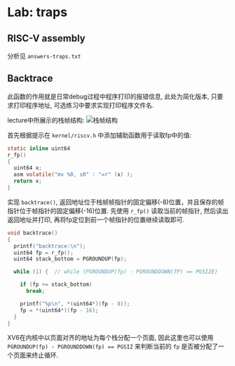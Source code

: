 # Lab: traps

## RISC-V assembly

分析见 `answers-traps.txt`

## Backtrace 

此函数的作用就是日常debug过程中程序打印的报错信息, 此处为简化版本, 只要求打印程序地址, 可选练习中要求实现打印程序文件名.

lecture中所展示的栈帧结构: ![栈帧结构](https://i.postimg.cc/4xKpBM6q/QQ-20230903225440.png)

首先根据提示在 `kernel/riscv.h` 中添加辅助函数用于读取fp中的值:

```c
static inline uint64
r_fp()
{
  uint64 x;
  asm volatile("mv %0, s0" : "=r" (x) );
  return x;
}
```

实现 `backtrace()`, 返回地址位于栈帧帧指针的固定偏移(-8)位置，并且保存的帧指针位于帧指针的固定偏移(-16)位置. 先使用 `r_fp()` 读取当前的帧指针, 然后读出返回地址并打印, 再将fp定位到前一个帧指针的位置继续读取即可.

```c
void backtrace()
{
  printf("backtrace:\n");
  uint64 fp = r_fp();
  uint64 stack_bottom = PGROUNDUP(fp);

  while (1) {  // while (PGROUNDUP(fp) - PGROUNDDOWN(fP) == PGSIZE)  

    if (fp >= stack_bottom)
      break;

    printf("%p\n", *(uint64*)(fp - 8));
    fp = *(uint64*)(fp - 16);
  }
}
```

XV6在内核中以页面对齐的地址为每个栈分配一个页面, 因此这里也可以使用 `PGROUNDUP(fp) - PGROUNDDOWN(fp) == PGSIZ` 来判断当前的 `fp` 是否被分配了一个页面来终止循环.
